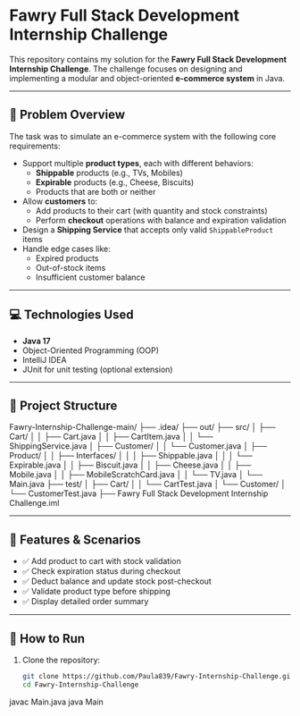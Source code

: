 # Fawry Full Stack Development Internship Challenge

This repository contains my solution for the **Fawry Full Stack Development Internship Challenge**. The challenge focuses on designing and implementing a modular and object-oriented **e-commerce system** in Java.

---

## 🧠 Problem Overview

The task was to simulate an e-commerce system with the following core requirements:

- Support multiple **product types**, each with different behaviors:
  - **Shippable** products (e.g., TVs, Mobiles)
  - **Expirable** products (e.g., Cheese, Biscuits)
  - Products that are both or neither
- Allow **customers** to:
  - Add products to their cart (with quantity and stock constraints)
  - Perform **checkout** operations with balance and expiration validation
- Design a **Shipping Service** that accepts only valid `ShippableProduct` items
- Handle edge cases like:
  - Expired products
  - Out-of-stock items
  - Insufficient customer balance

---

## 💻 Technologies Used

- **Java 17**
- Object-Oriented Programming (OOP)
- IntelliJ IDEA
- JUnit for unit testing (optional extension)

---

## 🧱 Project Structure

Fawry-Internship-Challenge-main/
├── .idea/
├── out/
├── src/
│   ├── Cart/
│   │   ├── Cart.java
│   │   ├── CartItem.java
│   │   └── ShippingService.java
│   ├── Customer/
│   │   └── Customer.java
│   ├── Product/
│   │   ├── Interfaces/
│   │   │   ├── Shippable.java
│   │   │   └── Expirable.java
│   │   ├── Biscuit.java
│   │   ├── Cheese.java
│   │   ├── Mobile.java
│   │   ├── MobileScratchCard.java
│   │   └── TV.java
│   └── Main.java
├── test/
│   ├── Cart/
│   │   └── CartTest.java
│   └── Customer/
│       └── CustomerTest.java
├── Fawry Full Stack Development Internship Challenge.iml



---

## 🧪 Features & Scenarios

- ✅ Add product to cart with stock validation
- ✅ Check expiration status during checkout
- ✅ Deduct balance and update stock post-checkout
- ✅ Validate product type before shipping
- ✅ Display detailed order summary

---

## 🚀 How to Run

1. Clone the repository:
   ```bash
   git clone https://github.com/Paula839/Fawry-Internship-Challenge.git
   cd Fawry-Internship-Challenge
javac Main.java
java Main
